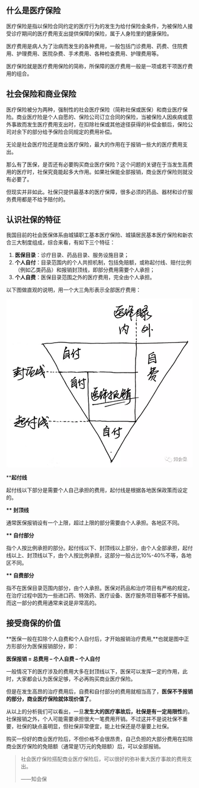 ## **什么是医疗保险**

医疗保险是指以保险合同约定的医疗行为的发生为给付保险金条件，为被保险人接受诊疗期间的医疗费用支出提供保障的保险，属于人身险里的健康保险。

医疗费用是病人为了治病而发生的各种费用，一般包括门诊费用、药费、住院费用、护理费用、医院杂费、手术费用、各种检查费用、护理费用等。

医疗保险就是医疗费用保险的简称，所保障的医疗费用一般是一项或若干项医疗费用的组合。

## **社会保险和商业保险**

医疗保险被分为两种，强制性的社会医疗保险（简称社保或医保）和商业医疗保险。商业医疗险是个人自愿的、保险公司订立合同的保险，当被保险人因疾病或意外事故而发生医疗费用支出时，在扣除社保或其他途径获得的补偿金额后，保险公司对余下的部分给予保险合同规定的费用补偿。

无论是社会医疗险还是商业医疗保险，最大的作用在于报销一些大的医疗费用支出。

那么有了医保，是否还有必要购买商业医疗保险？这个问题的关键在于当发生高费用的医疗时，社保究竟能起多大作用。如果社保能全部报销，商业医疗保险则就没有必要了。

但现实并非如此。社保只提供最基本的医疗保障，很多必须的药品、器材和诊疗服务费用都是不给予赔付的。

## **认识社保的特征**

我国目前的社会医保体系由城镇职工基本医疗保险、城镇居民基本医疗保险和新农合三大制度组成，综合来看，有如下三个特征：

1. **医保目录**：诊疗目录、药品目录、服务设施目录；
2. **个人自付**：目录范围内的个人共担机制，包括免赔额，或称起付线、赔付比例（例如乙类药品）和报销封顶线，即部分费用需要个人承担；
3. **个人自费**：医保目录范围之外的医疗费用，完全由个人承担。

以下图做直观的说明，用一个大三角形表示全部医疗费用：

![](.gitbook/assets/she-bao-bao-xiao-bi-li-shi-yi-tu.png)

\*\***起付线**

起付线以下部分是需要个人自己承担的费用，起付线是根据各地医保政策而设定的。

**\*\* 封顶线**

通常医保报销设有一个上限，超过上限的部分需要由个人承担。各地区不同。

**\*\* 自付部分**

指个人按比例承担的部分。起付线以下、封顶线以上部分，由个人全部承担，起付线以上、封顶线以下，由个人按比例承担，这部分一般占比10%-40%不等，各地区不同。

**\*\* 自费部分**

指不在医保目录范围内部分，由个人承担。医保对药品和治疗项目有严格的规定，在治疗过程中因为一些进口药、特效药、医疗设备、医疗服务项目等都不予报销。而这一部分的费用通常来说是非常高的。

## **接受商保的价值**

**医保一般在扣除个人自费和个人自付后，才开始报销治疗费用,**也就是图中正方形部分为医保报销部分，即：

**医保报销 = 总费用 – 个人自费 – 个人自付**

一般情况下的医疗涉及的费用大多在封顶线以下，医保可以发挥一定的作用，此时，大家都会认为医保足够，不必再购买商业医疗保险。

但是在发生高昂的治疗费用后，自费和自付部分的费用就相当高了，**医保不予报销的部分，商业医疗保险就体现价值了**。

从以上的分析我们可以看出，一旦**发生大的医疗事故后，社保是有一定局限性**的。社保报销之外，个人可能需要承担很大一笔费用开销。不过这并不是说社保不重要，社保的缺点虽明显，但社保非常便宜，能上社保还是尽量要上社保。

购买一份好的商业医疗险后，不但价格不会很昂贵，自己负担的大部分费用在扣除商业医疗保险的免赔额（通常是1万元的免赔额）后，可以全部报销。

> 社会医疗保险搭配商业医疗保险后，可以很好的弥补重大医疗事故的费用支出。
>
> ——知会保



